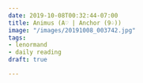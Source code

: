 ```yaml
---
date: 2019-10-08T00:32:44-07:00
title: Animus (A♡ | Anchor (9♤))
image: "/images/20191008_003742.jpg"
tags:
- lenormand
- daily reading
draft: true

---
```

